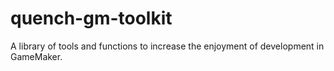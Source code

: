 # quench-gm-toolkit
A library of tools and functions to increase the enjoyment of development in GameMaker.
